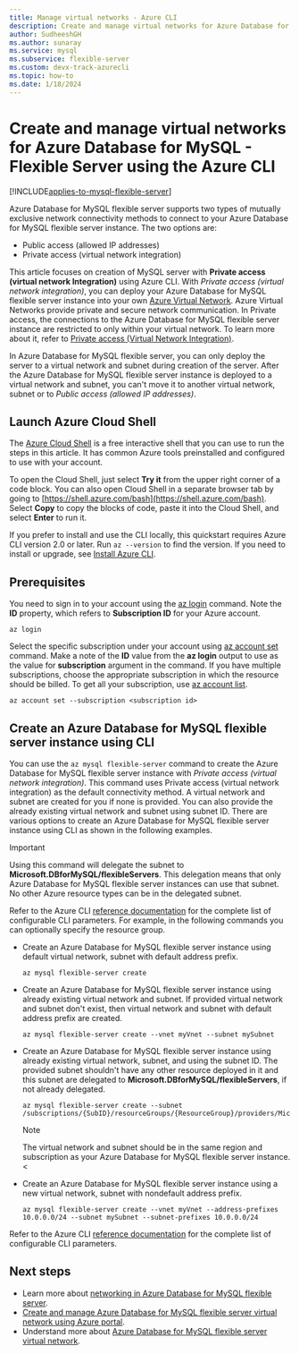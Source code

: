 ```yaml
---
title: Manage virtual networks - Azure CLI
description: Create and manage virtual networks for Azure Database for MySQL - Flexible Server using the Azure CLI.
author: SudheeshGH
ms.author: sunaray
ms.service: mysql
ms.subservice: flexible-server
ms.custom: devx-track-azurecli
ms.topic: how-to
ms.date: 1/18/2024
---
```


# Create and manage virtual networks for Azure Database for MySQL - Flexible Server using the Azure CLI

[!INCLUDE[applies-to-mysql-flexible-server](../includes/applies-to-mysql-flexible-server.md)]

Azure Database for MySQL flexible server supports two types of mutually exclusive network connectivity methods to connect to your Azure Database for MySQL flexible server instance. The two options are:

- Public access (allowed IP addresses)
- Private access (virtual network integration)

This article focuses on creation of MySQL server with **Private access (virtual network Integration)** using Azure CLI. With *Private access (virtual network integration)*, you can deploy your Azure Database for MySQL flexible server instance into your own [Azure Virtual Network](../../virtual-network/virtual-networks-overview.md). Azure Virtual Networks provide private and secure network communication. In Private access, the connections to the Azure Database for MySQL flexible server instance are restricted to only within your virtual network. To learn more about it, refer to [Private access (Virtual Network Integration)](./concepts-networking-vnet.md).

In Azure Database for MySQL flexible server, you can only deploy the server to a virtual network and subnet during creation of the server. After the Azure Database for MySQL flexible server instance is deployed to a virtual network and subnet, you can't move it to another virtual network, subnet or to *Public access (allowed IP addresses)*.

## Launch Azure Cloud Shell

The [Azure Cloud Shell](../../cloud-shell/overview.md) is a free interactive shell that you can use to run the steps in this article. It has common Azure tools preinstalled and configured to use with your account.

To open the Cloud Shell, just select **Try it** from the upper right corner of a code block. You can also open Cloud Shell in a separate browser tab by going to [https://shell.azure.com/bash](https://shell.azure.com/bash). Select **Copy** to copy the blocks of code, paste it into the Cloud Shell, and select **Enter** to run it.

If you prefer to install and use the CLI locally, this quickstart requires Azure CLI version 2.0 or later. Run `az --version` to find the version. If you need to install or upgrade, see [Install Azure CLI](/cli/azure/install-azure-cli).

## Prerequisites

You need to sign in to your account using the [az login](/cli/azure/reference-index#az-login) command. Note the **ID** property, which refers to **Subscription ID** for your Azure account.

```azurecli-interactive
az login
```

Select the specific subscription under your account using [az account set](/cli/azure/account#az-account-set) command. Make a note of the **ID** value from the **az login** output to use as the value for **subscription** argument in the command. If you have multiple subscriptions, choose the appropriate subscription in which the resource should be billed. To get all your subscription, use [az account list](/cli/azure/account#az-account-list).

```azurecli
az account set --subscription <subscription id>
```

## Create an Azure Database for MySQL flexible server instance using CLI

You can use the `az mysql flexible-server` command to create the Azure Database for MySQL flexible server instance with *Private access (virtual network integration)*. This command uses Private access (virtual network integration) as the default connectivity method. A virtual network and subnet are created for you if none is provided. You can also provide the already existing virtual network and subnet using subnet ID. <!-- You can provide the **vnet**,**subnet**,**vnet-address-prefix** or**subnet-address-prefix** to customize the virtual network and subnet.--> There are various options to create an Azure Database for MySQL flexible server instance using CLI as shown in the following examples.

>[!Important]
> Using this command will delegate the subnet to **Microsoft.DBforMySQL/flexibleServers**. This delegation means that only Azure Database for MySQL flexible server instances can use that subnet. No other Azure resource types can be in the delegated subnet.
>

Refer to the Azure CLI [reference documentation](/cli/azure/mysql/flexible-server) for the complete list of configurable CLI parameters. For example, in the following commands you can optionally specify the resource group.

- Create an Azure Database for MySQL flexible server instance using default virtual network, subnet with default address prefix.

    ```azurecli-interactive
    az mysql flexible-server create
    ```

- Create an Azure Database for MySQL flexible server instance using already existing virtual network and subnet. If provided virtual network and subnet don't exist, then virtual network and subnet with default address prefix are created.

    ```azurecli-interactive
    az mysql flexible-server create --vnet myVnet --subnet mySubnet
    ```

- Create an Azure Database for MySQL flexible server instance using already existing virtual network, subnet, and using the subnet ID. The provided subnet shouldn't have any other resource deployed in it and this subnet are delegated to **Microsoft.DBforMySQL/flexibleServers**, if not already delegated.

    ```azurecli-interactive
    az mysql flexible-server create --subnet /subscriptions/{SubID}/resourceGroups/{ResourceGroup}/providers/Microsoft.Network/virtualNetworks/{VNetName}/subnets/{SubnetName}
    ```

    > [!Note]
    > The virtual network and subnet should be in the same region and subscription as your Azure Database for MySQL flexible server instance.
<
- Create an Azure Database for MySQL flexible server instance using a new virtual network, subnet with nondefault address prefix.

    ```azurecli-interactive
    az mysql flexible-server create --vnet myVnet --address-prefixes 10.0.0.0/24 --subnet mySubnet --subnet-prefixes 10.0.0.0/24
    ```

Refer to the Azure CLI [reference documentation](/cli/azure/mysql/flexible-server) for the complete list of configurable CLI parameters.

## Next steps

- Learn more about [networking in Azure Database for MySQL flexible server](./concepts-networking.md).
- [Create and manage Azure Database for MySQL flexible server virtual network using Azure portal](./how-to-manage-virtual-network-portal.md).
- Understand more about [Azure Database for MySQL flexible server virtual network](./concepts-networking-vnet.md#private-access-virtual-network-integration).
